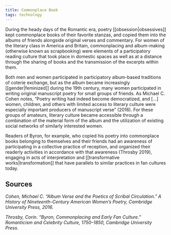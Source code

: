 ```yaml
---
title: Commonplace Book
tags: technology
---
```


During the heady days of the Romantic era, poetry [[obsession|obsessives]] kept commonplace books of their favorite stanzas, and copied them into the albums of friends alongside original verses and commentary. For women of the literary class in America and Britain, commonplacing and album-making (otherwise known as scrapbooking) were elements of a participatory reading culture that took place in domestic spaces as well as at a distance through the sharing of books and the transmission of the excerpts within them.

Both men and women participated in participatory album-based traditions of coterie exchange, but as the album became increasingly [[gender|feminized]] during the 19th century, many women participated in writing original manuscript poetry for small groups of friends. As Michael C. Cohen notes, “Poetry writing had indeed become democratized, and […] women, children, and others with limited access to literary culture were especially important producers of manuscript verse” (2016). For these groups of amateurs, literary culture became accessible through a combination of the material form of the album and the utilization of existing social networks of similarly interested women. 

Readers of Byron, for example, who copied his poetry into commonplace books belonging to themselves and their friends had an awareness of participating in a collective practice of reception, and organized their readerly activities in accordance with that awareness (Throsby 2019), engaging in acts of interpretation and [[transformative works|transformation]] that have parallels to similar practices in fan cultures today.

## Sources 

*Cohen, Michael C. “Album Verse and the Poetics of Scribal Circulation.” A History of Nineteenth-Century American Women’s Poetry, Cambridge University Press, 2016.*

*Throsby, Corin. “Byron, Commonplacing and Early Fan Culture.” Romanticism and Celebrity Culture, 1750–1850, Cambridge University Press.*
